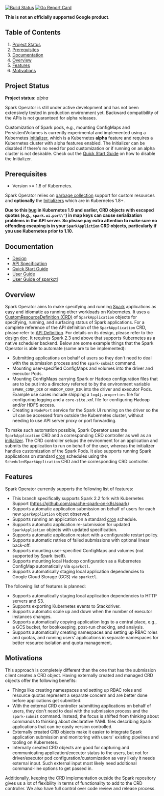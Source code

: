 [![Build Status](https://travis-ci.org/GoogleCloudPlatform/spark-on-k8s-operator.svg?branch=master)](https://travis-ci.org/GoogleCloudPlatform/spark-on-k8s-operator.svg?branch=master)
[![Go Report Card](https://goreportcard.com/badge/github.com/GoogleCloudPlatform/spark-on-k8s-operator)](https://goreportcard.com/report/github.com/GoogleCloudPlatform/spark-on-k8s-operator)

**This is not an officially supported Google product.**

## Table of Contents
1. [Project Status](#project-status)
2. [Prerequisites](#prerequisites)
3. [Documentation](#documentation)
4. [Overview](#overview)
5. [Features](#features)
6. [Motivations](#motivations)

## Project Status

**Project status:** *alpha* 

Spark Operator is still under active development and has not been extensively tested in production environment yet. Backward compatibility of the APIs is not guaranteed for alpha releases.

Customization of Spark pods, e.g., mounting ConfigMaps and PersistentVolumes is currently experimental and implemented using a Kubernetes
[Initializer](https://kubernetes.io/docs/admin/extensible-admission-controllers/#initializers), which is a Kubernetes **alpha** feature and 
requires a Kubernetes cluster with alpha features enabled. The Initializer can be disabled if there's no need for pod customization or
 if running on an alpha cluster is not desirable. Check out the [Quick Start Guide](docs/quick-start-guide.md#configuration) on how to disable
 the Initializer.

## Prerequisites

* Version >= 1.8 of Kubernetes.

Spark Operator relies on [garbage collection](https://kubernetes.io/docs/concepts/workloads/controllers/garbage-collection/) support for 
custom resources and **optionally** the [Initializers](https://kubernetes.io/docs/admin/extensible-admission-controllers/#initializers) which are in Kubernetes 1.8+.

**Due to this [bug](https://github.com/kubernetes/kubernetes/issues/56018) in Kubernetes 1.9 and earlier, CRD objects with
escaped quotes (e.g., `spark.ui.port\"`) in map keys can cause serialization problems in the API server. So please pay
extra attention to make sure no offending escaping is in your `SparkAppliction` CRD objects, particularly if you use 
Kubernetes prior to 1.10.**   

## Documentation

* [Design](docs/design.md)
* [API Specification](docs/api.md)
* [Quick Start Guide](docs/quick-start-guide.md)
* [User Guide](docs/user-guide.md)
* [User Guide of sparkctl](sparkctl/README.md)

## Overview

Spark Operator aims to make specifying and running [Spark](https://github.com/apache/spark) 
applications as easy and idiomatic as running other workloads on Kubernetes. It uses a 
[CustomResourceDefinition (CRD)](https://kubernetes.io/docs/tasks/access-kubernetes-api/extend-api-custom-resource-definitions/) of 
`SparkApplication` objects for specifying, running, and surfacing status of Spark applications. For a complete reference 
of the API definition of the `SparkApplication` CRD, please refer to [API Definition](docs/api.md). For details on its design, 
please refer to the [design doc](docs/design.md). It requires Spark 2.3 and above that supports Kubernetes as a native scheduler 
backend. Below are some example things that the Spark Operator is able to automate (some are to be implemented):
* Submitting applications on behalf of users so they don't need to deal with the submission process and the `spark-submit` command.
* Mounting user-specified ConfigMaps and volumes into the driver and executor Pods.
* Mounting ConfigMaps carrying Spark or Hadoop configuration files that are to be put into a directory referred to by the 
environment variable `SPARK_CONF_DIR` or `HADOOP_CONF_DIR` into the driver and executor Pods. Example use cases include 
shipping a `log4j.properties` file for configuring logging and a `core-site.xml` file for configuring Hadoop and/or HDFS 
access.
* Creating a `NodePort` service for the Spark UI running on the driver so the UI can be accessed from outside the Kubernetes 
cluster, without needing to use API server proxy or port forwarding.

To make such automation possible, Spark Operator uses the `SparkApplication` CRD and a corresponding CRD controller as well as an 
[initializer](https://kubernetes.io/docs/admin/extensible-admission-controllers/#initializers). The CRD controller setups the 
environment for an application and submits the application to run on behalf of the user, whereas the initializer handles customization 
of the Spark Pods. It also supports running Spark applications on standard [cron](https://en.wikipedia.org/wiki/Cron) schedules using 
the `ScheduledSparkApplication` CRD and the corresponding CRD controller.

## Features

Spark Operator currently supports the following list of features:

* This branch specifically supports Spark 2.2 fork with Kubernetes Support (https://github.com/apache-spark-on-k8s/spark)
* Supports automatic application submission on behalf of users for each new `SparkAppliation` object observed.
* Supports running an application on a standard [cron](https://en.wikipedia.org/wiki/Cron) schedule.
* Supports automatic application re-submission for updated `SparkAppliation` objects with updated specification.
* Supports automatic application restart with a configurable restart policy.
* Supports automatic retries of failed submissions with optional linear back-off.
* Supports mounting user-specified ConfigMaps and volumes (not supported by Spark itself).
* Supports mounting local Hadoop configuration as a Kubernetes ConfigMap automatically via `sparkctl`.
* Supports automatically staging local application dependencies to Google Cloud Storage (GCS) via `sparkctl`.

The following list of features is planned:

* Supports automatically staging local application dependencies to HTTP servers and S3.
* Supports exporting Kubernetes events to Stackdriver.
* Supports automatic scale up and down when the number of executor instances changes.
* Supports automatically copying application logs to a central place, e.g., a GCS bucket, for bookkeeping, post-run checking, and analysis.
* Supports automatically creating namespaces and setting up RBAC roles and quotas, and running users' applications in separate 
namespaces for better resource isolation and quota management. 

## Motivations

This approach is completely different than the one that has the submission client creates a CRD object. Having externally 
created and managed CRD objects offer the following benefits:
* Things like creating namespaces and setting up RBAC roles and resource quotas represent a separate concern and are better 
done before applications get submitted.
* With the external CRD controller submitting applications on behalf of users, they don't need to deal with the submission 
process and the `spark-submit` command. Instead, the focus is shifted from thinking about commands to thinking about declarative 
YAML files describing Spark applications that can be easily version controlled. 
* Externally created CRD objects make it easier to integrate Spark application submission and monitoring with users' existing 
pipelines and tooling on Kubernetes.
* Internally created CRD objects are good for capturing and communicating application/executor status to the users, but not 
for driver/executor pod configuration/customization as very likely it needs external input. Such external input most likely 
need additional command-line options to get passed in.

Additionally, keeping the CRD implementation outside the Spark repository gives us a lot of flexibility in terms of 
functionality to add to the CRD controller. We also have full control over code review and release process.
